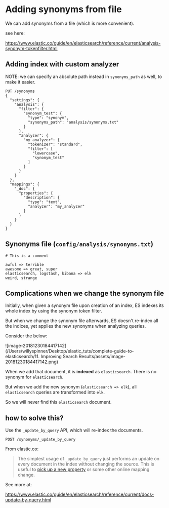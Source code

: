 # Adding synonyms from file

We can add synonyms from a file (which is more convenient).

see here:

https://www.elastic.co/guide/en/elasticsearch/reference/current/analysis-synonym-tokenfilter.html

## Adding index with custom analyzer

NOTE: we can specify an absolute path instead in `synonyms_path` as well, to make it easier.

```http
PUT /synonyms
{
  "settings": {
    "analysis": {
      "filter": {
        "synonym_test": {
          "type": "synonym",
          "synonyms_path": "analysis/synonyms.txt"
        }
      },
      "analyzer": {
        "my_analyzer": {
          "tokenizer": "standard",
          "filter": [
            "lowercase",
            "synonym_test"
          ]
        }
      }
    }
  },
  "mappings": {
    "_doc": {
      "properties": {
        "description": {
          "type": "text",
          "analyzer": "my_analyzer"
        }
      }
    }
  }
}
```

## Synonyms file (`config/analysis/synonyms.txt`)

```
# This is a comment

awful => terrible
awesome => great, super
elasticsearch, logstash, kibana => elk
weird, strange
```

## Complications when we change the synonym file

Initially, when given a synonym file upon creation of an index, ES indexes its whole index by using the synonym token filter.

But when we change the synonym file afterwards, ES doesn't re-index all the indices, yet applies the new synonyms when analyzing queries.   

Consider the below:

![image-20181230184417142](/Users/willyspinner/Desktop/elastic_tuts/complete-guide-to-elasticsearch/11. Improving Search Results/assets/image-20181230184417142.png)

When we add that document, it is **indexed** as `elasticsearch`.  There is no synonym for `elasticsearch`.

But when we add the new synonym (`elasticsearch => elk`), all `elasticsearch` queries are transformed into `elk`. 

So we will never find this `elasticsearch` document.

## how to solve this?

Use the `_update_by_query` API, which will re-index the documents.

```http
POST /synonyms/_update_by_query
```

From elastic.co:

> The simplest usage of `_update_by_query` just performs an update on every document in the index without changing the source. This is useful to [pick up a new property](https://www.elastic.co/guide/en/elasticsearch/reference/current/docs-update-by-query.html#picking-up-a-new-property) or some other online mapping change. 



See more at:

https://www.elastic.co/guide/en/elasticsearch/reference/current/docs-update-by-query.html